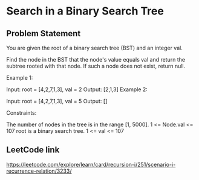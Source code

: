 # Search in a Binary Search Tree

## Problem Statement

You are given the root of a binary search tree (BST) and an integer val.

Find the node in the BST that the node's value equals val and return the subtree rooted with that node. If such a node does not exist, return null.



Example 1:


Input: root = [4,2,7,1,3], val = 2
Output: [2,1,3]
Example 2:


Input: root = [4,2,7,1,3], val = 5
Output: []


Constraints:

The number of nodes in the tree is in the range [1, 5000].
1 <= Node.val <= 107
root is a binary search tree.
1 <= val <= 107

## LeetCode link
https://leetcode.com/explore/learn/card/recursion-i/251/scenario-i-recurrence-relation/3233/